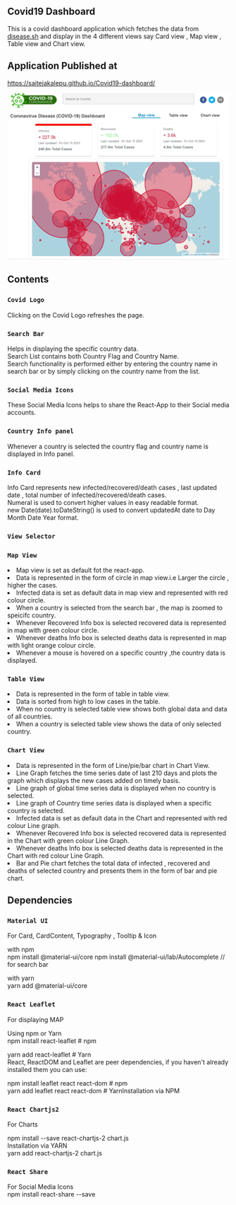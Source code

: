 ## Covid19 Dashboard 
This is a covid dashboard application which fetches the data from [disease.sh](https://disease.sh/docs/) and display in the 4 different views say Card view , Map view , Table view and Chart view.

## Application Published at 
https://saitejakalepu.github.io/Covid19-dashboard/

<img src="Capture_covid_dashboard.JPG" alt="covid dashboard screenshot"/>

## Contents

### `Covid Logo`

Clicking on the Covid Logo refreshes the page.

### `Search Bar`

Helps in displaying the specific country data.<br />
Search List contains both Country Flag and Country Name.<br />
Search functionality is performed either by entering the country name in search bar or by simply clicking on the country name from the list.<br />

### `Social Media Icons`

These Social Media Icons helps to share the React-App to their Social media accounts.

### `Country Info panel`

Whenever a country is selected the country flag and country name is displayed in Info panel.

### `Info Card`
Info Card represents new infected/recovered/death cases , last updated date , total number of infected/recovered/death cases.<br />
Numeral is used to convert higher values in easy readable format.<br/>
new Date(date).toDateString() is used to convert updatedAt date to Day Month Date Year format.<br/>

### `View Selector`

### `Map View`
<li>Map view is set as default fot the react-app.</li>
<li>Data is represented in the form of circle in map view.i.e Larger the circle , higher the cases.</li>
<li>Infected data is set as default data in map view and represented with red colour circle.</li>
<li>When a country is selected from the search bar , the map is zoomed to speicifc country.</li>
<li>Whenever Recovered Info box is selected recovered data is represented in map with green colour circle.</li>
<li>Whenever deaths Info box is selected deaths data is represented in map with light orange colour circle.</li>
<li>Whenever a mouse is hovered on a specific country ,the country data is displayed.</li>

### `Table View`

<li>Data is represented in the form of table in table view.</li>
<li>Data is sorted from high to low cases in the table.</li>
<li>When no country is selected table view shows both global data and data of all countries.</li>
<li>When a country is selected table view shows the data of only selected country.</li>

### `Chart View`

<li>Data is represented in the form of Line/pie/bar chart in Chart View.</li>
<li>Line Graph fetches the time series date of last 210 days and plots the graph which displays the new cases added on timely basis.</li>
<li>Line graph of global time series data is displayed when no country is selected.</li>
<li>Line graph of Country time series data is displayed when a specific country is selected.</li>
<li>Infected data is set as default data in the Chart and represented with red colour Line graph.</li>
<li>Whenever Recovered Info box is selected recovered data is represented in the Chart with green colour Line Graph.</li>
<li>Whenever deaths Info box is selected deaths data is represented in the Chart with red colour Line Graph.</li>
<li>Bar and Pie chart fetches the total data of infected , recovered and deaths of selected country and presents them in the form of bar and pie chart.</li>

## Dependencies


### `Material UI `
For Card, CardContent, Typography , Tooltip & Icon  <br />

with npm<br />
npm install @material-ui/core
npm install @material-ui/lab/Autocomplete // for search bar

with yarn<br />
yarn add @material-ui/core


### `React Leaflet`
For displaying MAP

Using npm or Yarn<br />
npm install react-leaflet # npm <br />

yarn add react-leaflet # Yarn<br />
React, ReactDOM and Leaflet are peer dependencies, if you haven't already installed them you can use:<br />

npm install leaflet react react-dom # npm <br />
yarn add leaflet react react-dom # YarnInstallation via NPM<br />

### `React Chartjs2`
For Charts

npm install --save react-chartjs-2 chart.js<br />
Installation via YARN<br />
yarn add react-chartjs-2 chart.js<br />


### `React Share`
For Social Media Icons<br />
npm install react-share --save<br />


